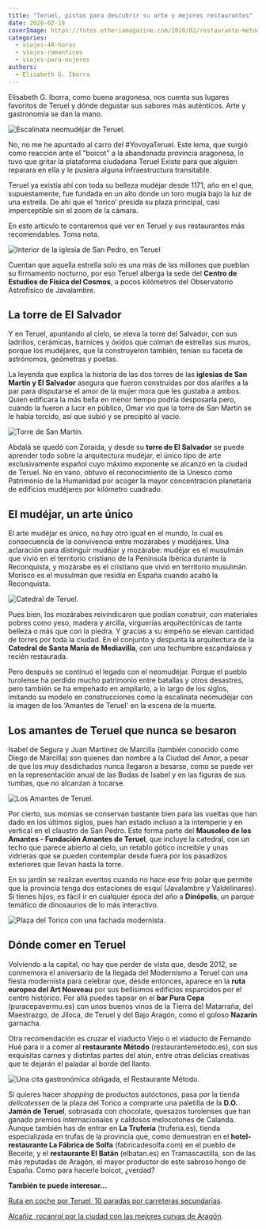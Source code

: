 ```yaml
---
title: "Teruel, pistas para descubrir su arte y mejores restaurantes"
date: 2020-02-10
coverImage: https://fotos.etheriamagazine.com/2020/02/restaurante-metodo-teruel-1.jpg
categories: 
  - viajes-48-horas
  - viajes-romanticos
  - viajes-para-mujeres
authors: 
  - Elisabeth G. Iborra
---
```


Elisabeth G. Iborra, como buena aragonesa, nos cuenta sus lugares favoritos de Teruel y 
dónde degustar sus sabores más auténticos. Arte y gastronomía se dan la mano. 

![Escalinata neomudéjar de Teruel.](https://fotos.etheriamagazine.com/2020/01/Teruel-escalinata-900x600.jpg "Escalinata neomudéjar de Teruel.")

No, no me he apuntado al carro del #YovoyaTeruel. Este lema, que surgió como reacción 
ante el "boicot" a la abandonada provincia aragonesa, lo tuvo que gritar la plataforma 
ciudadana Teruel Existe para que alguien reparara en ella y le pusiera alguna 
infraestructura transitable. 

Teruel ya existía ahí con toda su belleza mudéjar desde 1171, año en el que, 
supuestamente, fue fundada en un alto donde un toro mugía bajo la luz de una estrella. 
De ahí que el ‘torico’ presida su plaza principal, casi imperceptible sin el zoom de la 
cámara. 

En este artículo te contaremos qué ver en Teruel y sus restaurantes más recomendables. 
Toma nota. 

![Interior de la iglesia de San Pedro, en Teruel](https://fotos.etheriamagazine.com/2020/01/Teruel-Iglesia-San-Pedro-900x599.jpg "Iglesia de San Pedro. © Turismo de Teruel.")

Cuentan que aquella estrella solo es una más de las millones que pueblan su firmamento 
nocturno, por eso Teruel alberga la sede del **Centro de Estudios de Física del 
Cosmos**, a pocos kilómetros del Observatorio Astrofísico de Javalambre. 

## La torre de El Salvador

Y en Teruel, apuntando al cielo, se eleva la torre del Salvador, con sus ladrillos, 
cerámicas, barnices y óxidos que colman de estrellas sus muros, porque los mudéjares, 
que la construyeron también, tenían su faceta de astrónomos, geómetras y poetas. 

La leyenda que explica la historia de las dos torres de las **iglesias de San Martín y 
El Salvador** asegura que fueron construidas por dos alarifes a la par para disputarse 
el amor de la mujer mora que les gustaba a ambos. Quien edificara la más bella en menor 
tiempo podría desposarla pero, cuando la fueron a lucir en público, Omar vio que la 
torre de San Martín se le había torcido, así que subió y se precipitó al vacío. 

![Torre de San Martín.](https://fotos.etheriamagazine.com/2020/01/Teruel-torres-900x635.jpg "Torre de San Martín. © Turismo de Teruel y Torre de El Salvador.")

Abdalá se quedó con Zoraida, y desde su **torre de El Salvador** se puede aprender todo 
sobre la arquitectura mudéjar, el único tipo de arte exclusivamente español cuyo máximo 
exponente se alcanzó en la ciudad de Teruel. No en vano, obtuvo el reconocimiento de la 
Unesco como Patrimonio de la Humanidad por acoger la mayor concentración planetaria de 
edificios mudéjares por kilómetro cuadrado. 

## El mudéjar, un arte único

El arte mudéjar es único, no hay otro igual en el mundo, lo cual es consecuencia de la 
convivencia entre mozárabes y mudéjares. Una aclaración para distinguir mudéjar y 
mozárabe: mudéjar es el musulmán que vivió en el territorio cristiano de la Península 
Ibérica durante la Reconquista, y mozárabe es el cristiano que vivió en territorio 
musulmán. Morisco es el musulmán que residía en España cuando acabó la Reconquista. 

![Catedral de Teruel.](https://fotos.etheriamagazine.com/2020/01/Teruel-catedral-809x1024.jpg "Catedral de Teruel.")

Pues bien, los mozárabes reivindicaron que podían construir, con materiales pobres como 
yeso, madera y arcilla, virguerías arquitectónicas de tanta belleza o más que con la 
piedra. Y gracias a su empeño se elevan cantidad de torres por toda la ciudad. En el 
conjunto y despunta la arquitectura de la **Catedral de Santa María de Mediavilla**, con 
una techumbre escandalosa y recién restaurada. 

Pero después se continuó el legado con el neomudéjar. Porque el pueblo turolense ha 
perdido mucho patrimonio entre batallas y otros desastres, pero también se ha empeñado 
en ampliarlo, a lo largo de los siglos, imitando su modelo en construcciones como la 
escalinata neomudéjar con la imagen de los 'Amantes de Teruel' en la escena de la 
muerte. 

## Los amantes de Teruel que nunca se besaron

Isabel de Segura y Juan Martínez de Marcilla (también conocido como Diego de Marcilla) 
son quienes dan nombre a la Ciudad del Amor, a pesar de que los muy desdichados nunca 
llegaron a besarse, como se puede ver en la representación anual de las Bodas de Isabel 
y en las figuras de sus tumbas, que no alcanzan a tocarse. 

![Los Amantes de Teruel.](https://fotos.etheriamagazine.com/2020/01/Teruel-amantes-900x675.jpg "Los Amantes de Teruel.")

Por cierto, sus momias se conservan bastante bien para las vueltas que han dado en los 
últimos siglos, pues han estado incluso a la intemperie y en vertical en el claustro de 
San Pedro. Este forma parte del **Mausoleo de los Amantes - Fundación Amantes de 
Teruel**, que incluye la catedral, con un techo que parece abierto al cielo, un retablo 
gótico increíble y unas vidrieras que se pueden contemplar desde fuera por los pasadizos 
exteriores que llevan hasta la torre. 

En su jardín se realizan eventos cuando no hace ese frío polar que permite que la 
provincia tenga dos estaciones de esquí (Javalambre y Valdelinares). Si tienes hijos, es 
fácil ir en cualquier época del año a **Dinópolis**, un parque temático de dinosaurios 
de lo más interactivo. 

![Plaza del Torico con una fachada modernista.](https://fotos.etheriamagazine.com/2020/01/Teruel-casa-torico.jpg "Plaza del Torico con una fachada modernista. © Turismo de Teruel")

## Dónde comer en Teruel

Volviendo a la capital, no hay que perder de vista que, desde 2012, se conmemora el 
aniversario de la llegada del Modernismo a Teruel con una fiesta modernista para 
celebrar que, desde entonces, aparece en la **ruta europea del Art Nouveau** por sus 
bellísimos edificios esparcidos por el centro histórico. Por allá puedes tapear en el 
**bar Pura Cepa** (puracepavermu.es) con unos buenos vinos de la Tierra del Matarraña, 
del Maestrazgo, de Jiloca, de Teruel y del Bajo Aragón, como el goloso **Nazarín** 
garnacha. 

Otra recomendación es cruzar el viaducto Viejo o el viaducto de Fernando Hué para ir a 
comer al **restaurante Método** (restaurantemetodo.es), con sus exquisitas carnes y 
distintas partes del atún, entre otras delicias creativas que te dejarán el paladar al 
borde del llanto. 

![Una cita gastronómica obligada, el Restaurante Método.](https://fotos.etheriamagazine.com/2020/02/restaurante-metodo-teruel-900x348.jpg "Una cita gastronómica obligada. © Restaurante Método.")

Si quieres hacer _shopping_ de productos autóctonos, pasa por la tienda _delicatessen_ 
de la plaza del Torico a comprarte una paletilla de la **D.O. Jamón de Teruel**, 
sobrasada con chocolate, quesazos turolenses que han ganado premios internacionales y 
caldosos melocotones de Calanda. Aunque también has de entrar en **La Trufería** 
(truferia.es), tienda especializada en trufas de la provincia que, como demuestran en el 
**hotel-restaurante La Fábrica de Solfa** (fabricadesolfa.com) en el pueblo de Beceite, 
y el **restaurante El Batán** (elbatan.es) en Tramascastilla, son de las más reputadas 
de Aragón, el mayor productor de este sabroso hongo de España. Como para hacerle boicot, 
¿verdad? 

**También te puede interesar...** 

[Ruta en coche por Teruel, 10 paradas por carreteras 
secundarias](https://etheriamagazine.com/2021/10/12/ruta-en-coche-por-teruel/). 

[Alcañiz, rocanrol por la ciudad con las mejores curvas de 
Aragón](https://etheriamagazine.com/2022/05/23/lugares-que-ver-en-alcaniz/).
